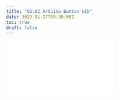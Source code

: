 ```yaml
---
title: "02.02 Arduino Button LED"
date: 2023-01-27T09:30:00Z
toc: true
draft: false
---
```


![Link to included file content](../../../../arduino/arduino-button-led.md)
